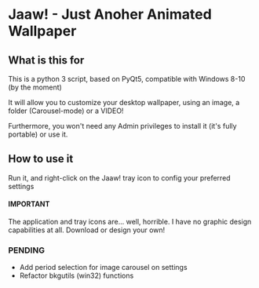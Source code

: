 # Jaaw! - Just Anoher Animated Wallpaper

## What is this for

This is a python 3 script, based on PyQt5, compatible with Windows 8-10 (by the moment)

It will allow you to customize your desktop wallpaper, using an image, a folder (Carousel-mode) or a VIDEO!

Furthermore, you won't need any Admin privileges to install it (it's fully portable) or use it.

## How to use it

Run it, and right-click on the Jaaw! tray icon to config your preferred settings

#### IMPORTANT

The application and tray icons are... well, horrible. I have no graphic design capabilities at all. Download or design your own!

### PENDING

* Add period selection for image carousel on settings
* Refactor bkgutils (win32) functions